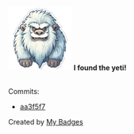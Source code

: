 <img src="https://github.com/my-badges/my-badges/blob/master/badges/yeti/yeti.png?raw=true" alt="I found the yeti!" title="I found the yeti!" width="128">
<strong>I found the yeti!</strong>
<br><br>

Commits:

- <a href="https://github.com/andrewjswan/mediaportal-myvideo-importer/commit/aa3f5f7cbae9afa639abd3dc3c54db8990419096">aa3f5f7</a>


Created by <a href="https://github.com/my-badges/my-badges">My Badges</a>